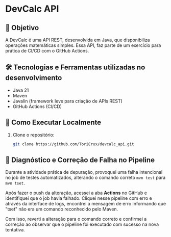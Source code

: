 # DevCalc API

## 📌 Objetivo
A DevCalc é uma API REST, desenvolvida em Java, que disponibiliza operações matemáticas simples.
Essa API, faz parte de um exercício para prática de CI/CD com o GitHub Actions.

## 🛠️ Tecnologias e Ferramentas utilizadas no desenvolvimento
- Java 21
- Maven
- Javalin (framework leve para criação de APIs REST)
- GitHub Actions (CI/CD)

## 🚀 Como Executar Localmente

1. Clone o repositório:
   ```bash
   git clone https://github.com/ToriCrux/devcalc_api.git

## 🧪 Diagnóstico e Correção de Falha no Pipeline

Durante a atividade prática de depuração, provoquei uma falha intencional no job de testes automatizados, alterando o comando correto `mvn test` para `mvn tset`. 

Após fazer o push da alteração, acessei a aba **Actions** no GitHub e identifiquei que o job havia falhado. Cliquei nesse pipeline com erro e através da interface de logs, encontrei a mensagem de erro informando que "tset" não era um comando reconhecido pelo Maven. 

Com isso, reverti a alteração para o comando correto e confirmei a correção ao observar que o pipeline foi executado com sucesso na nova tentativa.
